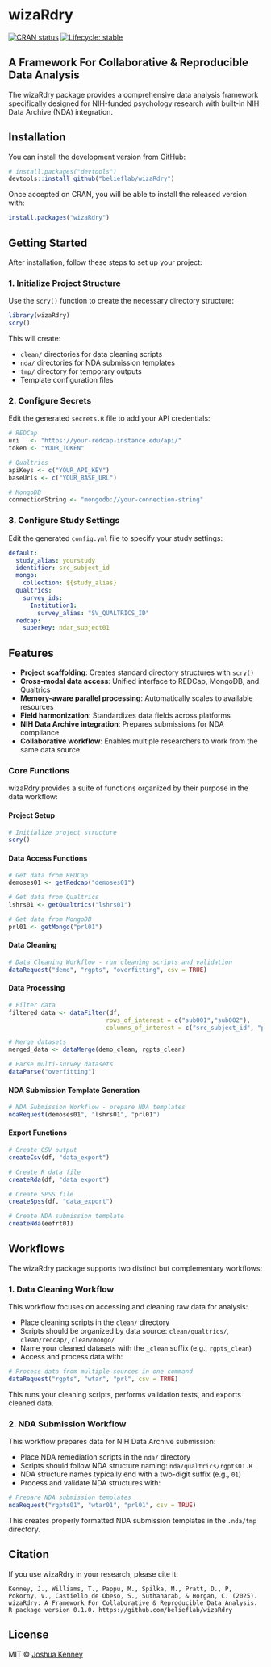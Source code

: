<!-- README.md is generated from README.Rmd. Please edit that file -->

# wizaRdry

<!-- badges: start -->
[![CRAN status](https://www.r-pkg.org/badges/version/wizaRdry)](https://CRAN.R-project.org/package=wizaRdry)
[![Lifecycle: stable](https://img.shields.io/badge/lifecycle-stable-brightgreen.svg)](https://lifecycle.r-lib.org/articles/stages.html#stable)
<!-- badges: end -->

## A Framework For Collaborative & Reproducible Data Analysis

The wizaRdry package provides a comprehensive data analysis framework specifically designed for NIH-funded psychology research with built-in NIH Data Archive (NDA) integration.

## Installation

You can install the development version from GitHub:

```r
# install.packages("devtools")
devtools::install_github("belieflab/wizaRdry")
```

Once accepted on CRAN, you will be able to install the released version with:

```r
install.packages("wizaRdry")
```

## Getting Started

After installation, follow these steps to set up your project:

### 1. Initialize Project Structure

Use the `scry()` function to create the necessary directory structure:

```r
library(wizaRdry)
scry()
```

This will create:
- `clean/` directories for data cleaning scripts
- `nda/` directories for NDA submission templates
- `tmp/` directory for temporary outputs
- Template configuration files

### 2. Configure Secrets

Edit the generated `secrets.R` file to add your API credentials:

```r
# REDCap
uri   <- "https://your-redcap-instance.edu/api/"
token <- "YOUR_TOKEN"

# Qualtrics
apiKeys <- c("YOUR_API_KEY")
baseUrls <- c("YOUR_BASE_URL")

# MongoDB
connectionString <- "mongodb://your-connection-string"
```

### 3. Configure Study Settings

Edit the generated `config.yml` file to specify your study settings:

```yaml
default:
  study_alias: yourstudy
  identifier: src_subject_id
  mongo:
    collection: ${study_alias}
  qualtrics:
    survey_ids:
      Institution1:
        survey_alias: "SV_QUALTRICS_ID"
  redcap:
    superkey: ndar_subject01
```

## Features

- **Project scaffolding**: Creates standard directory structures with `scry()`
- **Cross-modal data access**: Unified interface to REDCap, MongoDB, and Qualtrics
- **Memory-aware parallel processing**: Automatically scales to available resources
- **Field harmonization**: Standardizes data fields across platforms
- **NIH Data Archive integration**: Prepares submissions for NDA compliance
- **Collaborative workflow**: Enables multiple researchers to work from the same data source

### Core Functions

wizaRdry provides a suite of functions organized by their purpose in the data workflow:

#### Project Setup

```r
# Initialize project structure
scry()
```

#### Data Access Functions

```r
# Get data from REDCap
demoses01 <- getRedcap("demoses01")

# Get data from Qualtrics
lshrs01 <- getQualtrics("lshrs01")

# Get data from MongoDB
prl01 <- getMongo("prl01")
```

#### Data Cleaning

```r
# Data Cleaning Workflow - run cleaning scripts and validation
dataRequest("demo", "rgpts", "overfitting", csv = TRUE)
```

#### Data Processing

```r
# Filter data
filtered_data <- dataFilter(df, 
                           rows_of_interest = c("sub001","sub002"),
                           columns_of_interest = c("src_subject_id", "phenotype"))

# Merge datasets
merged_data <- dataMerge(demo_clean, rgpts_clean)

# Parse multi-survey datasets
dataParse("overfitting")
```

#### NDA Submission Template Generation

```r
# NDA Submission Workflow - prepare NDA templates
ndaRequest(demoses01", "lshrs01", "prl01")
```

#### Export Functions

```r
# Create CSV output
createCsv(df, "data_export")

# Create R data file
createRda(df, "data_export")

# Create SPSS file
createSpss(df, "data_export")

# Create NDA submission template
createNda(eefrt01)
```

## Workflows

The wizaRdry package supports two distinct but complementary workflows:

### 1. Data Cleaning Workflow

This workflow focuses on accessing and cleaning raw data for analysis:

- Place cleaning scripts in the `clean/` directory
- Scripts should be organized by data source: `clean/qualtrics/`, `clean/redcap/`, `clean/mongo/`
- Name your cleaned datasets with the `_clean` suffix (e.g., `rgpts_clean`)
- Access and process data with:

```r
# Process data from multiple sources in one command
dataRequest("rgpts", "wtar", "prl", csv = TRUE)
```

This runs your cleaning scripts, performs validation tests, and exports cleaned data.

### 2. NDA Submission Workflow

This workflow prepares data for NIH Data Archive submission:

- Place NDA remediation scripts in the `nda/` directory
- Scripts should follow NDA structure naming: `nda/qualtrics/rgpts01.R`
- NDA structure names typically end with a two-digit suffix (e.g., `01`)
- Process and validate NDA structures with:

```r
# Prepare NDA submission templates
ndaRequest("rgpts01", "wtar01", "prl01", csv = TRUE)
```

This creates properly formatted NDA submission templates in the `.nda/tmp` directory.

## Citation

If you use wizaRdry in your research, please cite it:

```
Kenney, J., Williams, T., Pappu, M., Spilka, M., Pratt, D., P, Pokorny, V., Castiello de Obeso, S., Suthaharab, & Horgan, C. (2025). 
wizaRdry: A Framework For Collaborative & Reproducible Data Analysis. 
R package version 0.1.0. https://github.com/belieflab/wizaRdry
```

## License

MIT © [Joshua Kenney](LICENSE.md)
